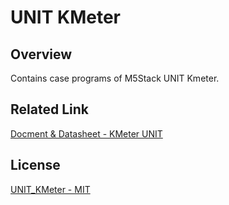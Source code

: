 # UNIT KMeter

## Overview

Contains case programs of M5Stack UNIT Kmeter. 

## Related Link

[Docment & Datasheet - KMeter UNIT](https://docs.m5stack.com/en/unit/kmeter)

## License

[UNIT_KMeter - MIT](LICENSE)
